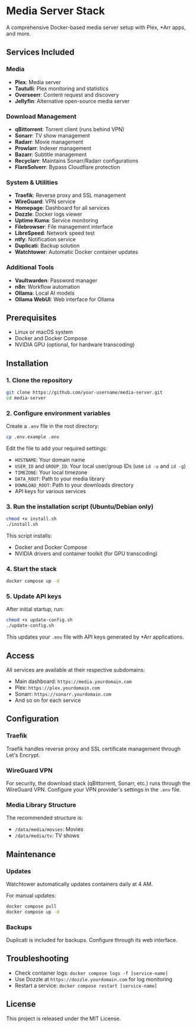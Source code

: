 # Media Server Stack

A comprehensive Docker-based media server setup with Plex, *Arr apps, and more.

## Services Included

### Media
- **Plex**: Media server
- **Tautulli**: Plex monitoring and statistics
- **Overseerr**: Content request and discovery
- **Jellyfin**: Alternative open-source media server

### Download Management
- **qBittorrent**: Torrent client (runs behind VPN)
- **Sonarr**: TV show management
- **Radarr**: Movie management
- **Prowlarr**: Indexer management
- **Bazarr**: Subtitle management
- **Recyclarr**: Maintains Sonarr/Radarr configurations
- **FlareSolverr**: Bypass Cloudflare protection

### System & Utilities
- **Traefik**: Reverse proxy and SSL management
- **WireGuard**: VPN service
- **Homepage**: Dashboard for all services
- **Dozzle**: Docker logs viewer
- **Uptime Kuma**: Service monitoring
- **Filebrowser**: File management interface
- **LibreSpeed**: Network speed test
- **ntfy**: Notification service
- **Duplicati**: Backup solution
- **Watchtower**: Automatic Docker container updates

### Additional Tools
- **Vaultwarden**: Password manager
- **n8n**: Workflow automation
- **Ollama**: Local AI models
- **Ollama WebUI**: Web interface for Ollama

## Prerequisites

- Linux or macOS system
- Docker and Docker Compose
- NVIDIA GPU (optional, for hardware transcoding)

## Installation

### 1. Clone the repository

```bash
git clone https://github.com/your-username/media-server.git
cd media-server
```

### 2. Configure environment variables

Create a `.env` file in the root directory:

```bash
cp .env.example .env
```

Edit the file to add your required settings:
- `HOSTNAME`: Your domain name
- `USER_ID` and `GROUP_ID`: Your local user/group IDs (use `id -u` and `id -g`)
- `TIMEZONE`: Your local timezone
- `DATA_ROOT`: Path to your media library
- `DOWNLOAD_ROOT`: Path to your downloads directory
- API keys for various services

### 3. Run the installation script (Ubuntu/Debian only)

```bash
chmod +x install.sh
./install.sh
```

This script installs:
- Docker and Docker Compose
- NVIDIA drivers and container toolkit (for GPU transcoding)

### 4. Start the stack

```bash
docker compose up -d
```

### 5. Update API keys

After initial startup, run:

```bash
chmod +x update-config.sh
./update-config.sh
```

This updates your `.env` file with API keys generated by *Arr applications.

## Access

All services are available at their respective subdomains:
- Main dashboard: `https://media.yourdomain.com`
- Plex: `https://plex.yourdomain.com`
- Sonarr: `https://sonarr.yourdomain.com`
- And so on for each service

## Configuration

### Traefik

Traefik handles reverse proxy and SSL certificate management through Let's Encrypt.

### WireGuard VPN

For security, the download stack (qBittorrent, Sonarr, etc.) runs through the WireGuard VPN. Configure your VPN provider's settings in the `.env` file.

### Media Library Structure

The recommended structure is:
- `/data/media/movies`: Movies
- `/data/media/tv`: TV shows

## Maintenance

### Updates

Watchtower automatically updates containers daily at 4 AM.

For manual updates:

```bash
docker compose pull
docker compose up -d
```

### Backups

Duplicati is included for backups. Configure through its web interface.

## Troubleshooting

- Check container logs: `docker compose logs -f [service-name]`
- Use Dozzle at `https://dozzle.yourdomain.com` for log monitoring
- Restart a service: `docker compose restart [service-name]`

## License

This project is released under the MIT License.